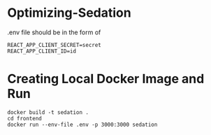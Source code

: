 # Optimizing-Sedation
.env file should be in the form of
```
REACT_APP_CLIENT_SECRET=secret
REACT_APP_CLIENT_ID=id
```

# Creating Local Docker Image and Run
```
docker build -t sedation .
cd frontend
docker run --env-file .env -p 3000:3000 sedation 
```

